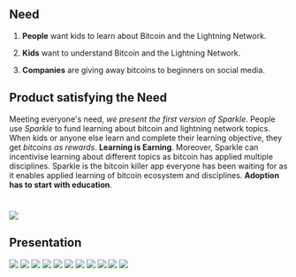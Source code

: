 ## Need

1. **People** want kids to learn about Bitcoin and the Lightning Network. 

1. **Kids** want to understand Bitcoin and the Lightning Network. 

1. **Companies** are giving away bitcoins to beginners on social media.


## Product satisfying the Need

Meeting everyone's need, *we present the first version of Sparkle*. 
People use *Sparkle* to fund learning about bitcoin and lightning network topics. 
When kids or anyone else learn and complete their learning objective, they get *bitcoins as rewards*. **Learning is Earning**.
Moreover, Sparkle can incentivise learning about different topics as bitcoin has applied multiple disciplines.
Sparkle is the bitcoin killer app everyone has been waiting for as it enables applied learning of bitcoin ecosystem and disciplines.
**Adoption has to start with education**.

#
[![](http://img.youtube.com/vi/s4g1XFU8Gto/0.jpg)](http://www.youtube.com/watch?v=s4g1XFU8Gto "Sparkle")

## Presentation
<img src=https://github.com/jmjes/Sparkle/blob/master/images/Slide_1_1.jpg>
<img src=https://github.com/jmjes/Sparkle/blob/master/images/Slide_2.jpg>
<img src=https://github.com/jmjes/Sparkle/blob/master/images/Slide_3.jpg>
<img src=https://github.com/jmjes/Sparkle/blob/master/images/Slide_4.jpg>
<img src=https://github.com/jmjes/Sparkle/blob/master/images/Slide_5.jpg>
<img src=https://github.com/jmjes/Sparkle/blob/master/images/Slide_6_1.jpg>
<img src=https://github.com/jmjes/Sparkle/blob/master/images/Slide_7_1.jpg>
<img src=https://github.com/jmjes/Sparkle/blob/master/images/Slide_8_1.jpg>
<img src=https://github.com/jmjes/Sparkle/blob/master/images/Slide_9_1.jpg>
<img src=https://github.com/jmjes/Sparkle/blob/master/images/Slide_10.jpg>
<img src=https://github.com/jmjes/Sparkle/blob/master/images/Slide_11.jpg>
